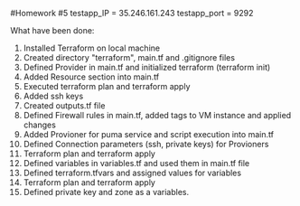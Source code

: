 #Homework #5
testapp_IP = 35.246.161.243
testapp_port = 9292

What have been done:
1. Installed Terraform on local machine
2. Created directory "terraform", main.tf and .gitignore files
3. Defined Provider in main.tf and initialized terraform (terraform init)
4. Added Resource section into main.tf
5. Executed terraform plan and terraform apply
6. Added ssh keys
7. Created outputs.tf file
8. Defined Firewall rules in main.tf, added tags to VM instance and applied changes
9. Added Provioner for puma service and script execution into main.tf
10. Defined Connection parameters (ssh, private keys) for Provioners
11. Terraform plan and terraform apply
12. Defined variables in variables.tf and used them in main.tf file
13. Defined terraform.tfvars and assigned values for variables
14. Terraform plan and terraform apply
15. Defined private key and zone as a variables.
